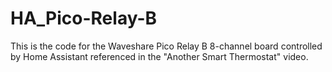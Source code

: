 # HA_Pico-Relay-B
 This is the code for the Waveshare Pico Relay B 8-channel board controlled by Home Assistant referenced in the "Another Smart Thermostat" video.
